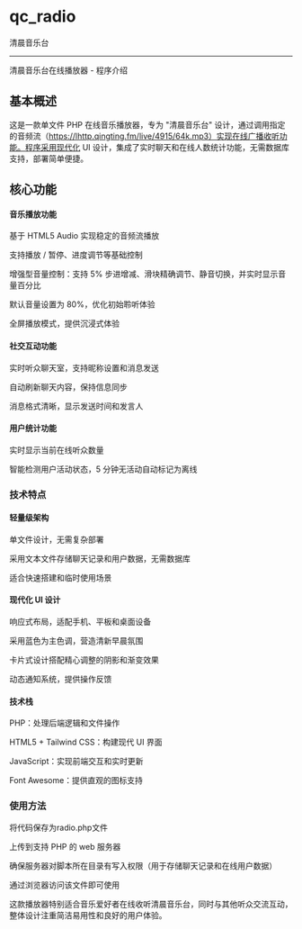 # qc_radio
清晨音乐台

----

清晨音乐台在线播放器 - 程序介绍

## 基本概述

这是一款单文件 PHP 在线音乐播放器，专为 "清晨音乐台" 设计，通过调用指定的音频流（https://lhttp.qingting.fm/live/4915/64k.mp3）实现在线广播收听功能。程序采用现代化 UI 设计，集成了实时聊天和在线人数统计功能，无需数据库支持，部署简单便捷。

## 核心功能

#### 音乐播放功能

基于 HTML5 Audio 实现稳定的音频流播放

支持播放 / 暂停、进度调节等基础控制

增强型音量控制：支持 5% 步进增减、滑块精确调节、静音切换，并实时显示音量百分比

默认音量设置为 80%，优化初始聆听体验

全屏播放模式，提供沉浸式体验

#### 社交互动功能

实时听众聊天室，支持昵称设置和消息发送

自动刷新聊天内容，保持信息同步

消息格式清晰，显示发送时间和发言人

#### 用户统计功能

实时显示当前在线听众数量

智能检测用户活动状态，5 分钟无活动自动标记为离线

### 技术特点

#### 轻量级架构

单文件设计，无需复杂部署

采用文本文件存储聊天记录和用户数据，无需数据库

适合快速搭建和临时使用场景

#### 现代化 UI 设计

响应式布局，适配手机、平板和桌面设备

采用蓝色为主色调，营造清新早晨氛围

卡片式设计搭配精心调整的阴影和渐变效果

动态通知系统，提供操作反馈

#### 技术栈

PHP：处理后端逻辑和文件操作

HTML5 + Tailwind CSS：构建现代 UI 界面

JavaScript：实现前端交互和实时更新

Font Awesome：提供直观的图标支持

### 使用方法

将代码保存为radio.php文件

上传到支持 PHP 的 web 服务器

确保服务器对脚本所在目录有写入权限（用于存储聊天记录和在线用户数据）

通过浏览器访问该文件即可使用

这款播放器特别适合音乐爱好者在线收听清晨音乐台，同时与其他听众交流互动，整体设计注重简洁易用性和良好的用户体验。
